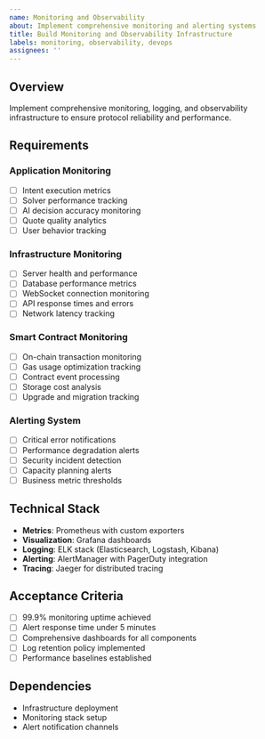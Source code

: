 ```yaml
---
name: Monitoring and Observability
about: Implement comprehensive monitoring and alerting systems
title: Build Monitoring and Observability Infrastructure
labels: monitoring, observability, devops
assignees: ''
---
```


## Overview
Implement comprehensive monitoring, logging, and observability infrastructure to ensure protocol reliability and performance.

## Requirements

### Application Monitoring
- [ ] Intent execution metrics
- [ ] Solver performance tracking
- [ ] AI decision accuracy monitoring
- [ ] Quote quality analytics
- [ ] User behavior tracking

### Infrastructure Monitoring
- [ ] Server health and performance
- [ ] Database performance metrics
- [ ] WebSocket connection monitoring
- [ ] API response times and errors
- [ ] Network latency tracking

### Smart Contract Monitoring
- [ ] On-chain transaction monitoring
- [ ] Gas usage optimization tracking
- [ ] Contract event processing
- [ ] Storage cost analysis
- [ ] Upgrade and migration tracking

### Alerting System
- [ ] Critical error notifications
- [ ] Performance degradation alerts
- [ ] Security incident detection
- [ ] Capacity planning alerts
- [ ] Business metric thresholds

## Technical Stack
- **Metrics**: Prometheus with custom exporters
- **Visualization**: Grafana dashboards
- **Logging**: ELK stack (Elasticsearch, Logstash, Kibana)
- **Alerting**: AlertManager with PagerDuty integration
- **Tracing**: Jaeger for distributed tracing

## Acceptance Criteria
- [ ] 99.9% monitoring uptime achieved
- [ ] Alert response time under 5 minutes
- [ ] Comprehensive dashboards for all components
- [ ] Log retention policy implemented
- [ ] Performance baselines established

## Dependencies
- Infrastructure deployment
- Monitoring stack setup
- Alert notification channels

